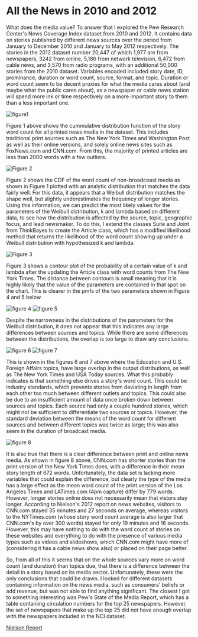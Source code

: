 All the News in 2010 and 2012
=========

What does the media value? To answer that I explored the Pew Research Center's News Coverage Index dataset from 2010 and 2012. It contains data on stories published by different news sources over the period from January to December 2010 and January to May 2012 respectively. The stories in the 2012 dataset number 20,447 of which 1,977 are from newspapers, 3242 from online, 5,186 from network television, 6,472 from cable news, and 3,570 from radio programs, with an additional 50,000 stories from the 2010 dataset. Variables encoded included story date, ID, prominance, duration or word count, source, format, and topic. Duration or word count seem to be decent proxies for what the media cares about (and maybe what the public cares about), as a newspaper or cable news station will spend more ink or time respectively on a more important story to them than a less important one. 

![figure1][chart1]

Figure 1 above shows the cummulative distribution function of the story word count for all printed news media in the dataset. This includes traditional print sources such as The New York Times and Washington Post as well as their online versions, and solely online news sites such as FoxNews.com and CNN.com. From this, the majority of printed articles are less than 2000 words with a few outliers. 

![Figure 2][chart2]

Figure 2 shows the CDF of the word count of non-broadcoast media as shown in Figure 1 plotted with an analytic distribution that matches the data fairly well. For this data, it appears that a Weibull distribution matches the shape well, but slightly underestimates the frequency of longer stories. Using this information, we can predict the most likely values for the parameters of the Weibull distribution, k and lambda based on different data, to see how the distribution is affected by the source, topic, geographic focus, and lead newsmaker. To do this, I extend the classes Suite and Joint from ThinkBayes to create the Article class, which has a modified likelihood method that returns the likelihood of the word count showing up under a Weibull distribution with hypothesized k and lambda.  

![Figure 3][chart3]

Figure 3 shows a contour plot of the probability of a certain value of k and lambda after the updating the Article class with word counts from The New York Times. The distance between contours is small meaning that it is highly likely that the value of the parameters are contained in that spot on the chart. This is clearer in the pmfs of the two parameters shown in Figure 4 and 5 below.

![figure 4][chart4]
![figure 5][chart5]

Despite the narrowness in the distributions of the parameters for the Weibull distribution, it does not appear that this indicates any large differences between sources and topics. While there are some differences between the distributions, the overlap is too large to draw any conclusions.

![figure 6][chart6]
![figure 7][chart7]

This is shown in the figures 6 and 7 above where the Education and U.S. Foreign Affairs topics, have large overlap in the output distributions, as well as The New York Times and USA Today sources. What this probably indicates is that something else drives a story's word count. This could be industry standards, which prevents stories from deviating in length from each other too much between different outlets and topics. This could also be due to an insufficient amount of data once broken down between sources and topics. Each source had only a couple hundred stories, which might not be sufficient to differentiate two sources or topics. However, the standard deviation between the means of the word count for different sources and between different topics was twice as large; this was also seem in the duration of broadcast media.

![figure 8][chart8]

It is also true that there is a clear difference between print and online news media. As shown in figure 8 above, CNN.com has shorter stories than the print version of the New York Times does, with a difference in their mean story length of 672 words.  Unfortunately, the data set is lacking more variables that could explain the difference, but clearly the type of the media has a large effect as the mean word count of the print version of the Los Angeles Times and LATimes.com (4pm capture) differ by 779 words. However, longer stories online does not necessarily mean that vistors stay longer. According to Nielson's 2012 report on news websites, visitors to CNN.com stayed 35 minutes and 27 seconds on average, whereas visitors to the NYTimes.com (whose story word count average is also larger that CNN.com's by over 300 words) stayed for only 19 minutes and 16 seconds. However, this may have nothing to do with the word count of stories on these websites and everything to do with the presence of various media types such as videos and slideshows, which CNN.com might have more of (considering it has a cable news show also) or placed on their page better. 

So, from all of this it seems that on the whole sources vary more on word count (and duration) than topics due, that there is a difference between the detail in a story based on its media sector. Unfortunately, these were the only conclusions that could be drawn. I looked for different datasets containing information on the news media, such as consumers' beliefs or add revenue, but was not able to find anything significant. The closest I got to something interesting was Pew's State of the Media Report, which has a table containing circulation numbers for the top 25 newspapers. However, the set of newspapers that make up the top 25 did not have enough overlap with the newspapers included in the NCI dataset.

[Nielson Report](http://www.nielsen.com/us/en/insights/news/2012/may-2012-top-u-s-web-brands-and-news-websites.html)

[chart1]: https://github.com/rvanderheyde/ThinkStats2/blob/master/reports/Unknown-10
[chart2]: https://github.com/rvanderheyde/ThinkStats2/blob/master/reports/Unknown-11
[chart3]: https://github.com/rvanderheyde/ThinkStats2/blob/master/reports/Unknown-12
[chart4]: https://github.com/rvanderheyde/ThinkStats2/blob/master/reports/Unknown-13
[chart5]: https://github.com/rvanderheyde/ThinkStats2/blob/master/reports/Unknown-14
[chart6]: https://github.com/rvanderheyde/ThinkStats2/blob/master/reports/Unknown-15
[chart7]: https://github.com/rvanderheyde/ThinkStats2/blob/master/reports/Unknown-16
[chart8]: https://github.com/rvanderheyde/ThinkStats2/blob/master/reports/Unknown-17

